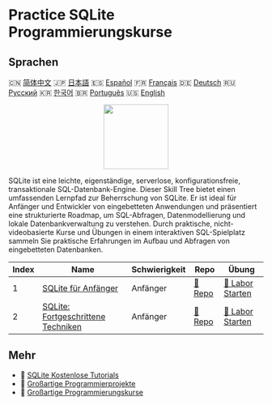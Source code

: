 # Practice SQLite Programmierungskurse

## Sprachen

🇨🇳 [简体中文](README_zh.md) 🇯🇵 [日本語](README_ja.md) 🇪🇸 [Español](README_es.md) 🇫🇷 [Français](README_fr.md) 🇩🇪 [Deutsch](README_de.md) 🇷🇺 [Русский](README_ru.md) 🇰🇷 [한국어](README_ko.md) 🇧🇷 [Português](README_pt.md) 🇺🇸 [English](README.md) 

<div align="center">
<img width="128px" src="https://file.labex.io/path/yNOqpRQSmPL4.png">
</div>

SQLite ist eine leichte, eigenständige, serverlose, konfigurationsfreie, transaktionale SQL-Datenbank-Engine. Dieser Skill Tree bietet einen umfassenden Lernpfad zur Beherrschung von SQLite. Er ist ideal für Anfänger und Entwickler von eingebetteten Anwendungen und präsentiert eine strukturierte Roadmap, um SQL-Abfragen, Datenmodellierung und lokale Datenbankverwaltung zu verstehen. Durch praktische, nicht-videobasierte Kurse und Übungen in einem interaktiven SQL-Spielplatz sammeln Sie praktische Erfahrungen im Aufbau und Abfragen von eingebetteten Datenbanken.

|   Index | Name                                                                                              | Schwierigkeit   | Repo                                                                     | Übung                                                                           |
|---------|---------------------------------------------------------------------------------------------------|-----------------|--------------------------------------------------------------------------|---------------------------------------------------------------------------------|
|       1 | [SQLite für Anfänger](https://labex.io/de/courses/sqlite-for-beginners)                           | Anfänger        | [🔗 Repo](https://github.com/labex-labs/sqlite-for-beginners)            | [🚀 Labor Starten](https://labex.io/de/courses/sqlite-for-beginners)            |
|       2 | [SQLite: Fortgeschrittene Techniken](https://labex.io/de/courses/sqlite-intermediate-to-advanced) | Anfänger        | [🔗 Repo](https://github.com/labex-labs/sqlite-intermediate-to-advanced) | [🚀 Labor Starten](https://labex.io/de/courses/sqlite-intermediate-to-advanced) |

## Mehr

- 🔗 [SQLite Kostenlose Tutorials](https://github.com/labex-labs/sqlite-free-tutorials)
- 🔗 [Großartige Programmierprojekte](https://github.com/labex-labs/awesome-programming-projects)
- 🔗 [Großartige Programmierungskurse](https://github.com/labex-labs/awesome-programming-courses)

